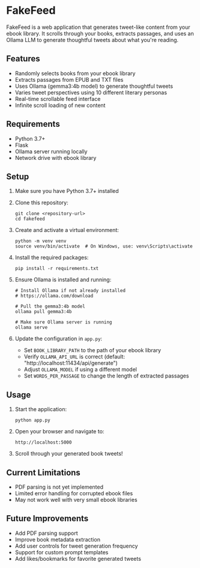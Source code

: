 # FakeFeed

FakeFeed is a web application that generates tweet-like content from your ebook library. It scrolls through your books, extracts passages, and uses an Ollama LLM to generate thoughtful tweets about what you're reading.

## Features

- Randomly selects books from your ebook library
- Extracts passages from EPUB and TXT files
- Uses Ollama (gemma3:4b model) to generate thoughtful tweets
- Varies tweet perspectives using 10 different literary personas
- Real-time scrollable feed interface
- Infinite scroll loading of new content

## Requirements

- Python 3.7+
- Flask
- Ollama server running locally
- Network drive with ebook library

## Setup

1. Make sure you have Python 3.7+ installed

2. Clone this repository:
   ```
   git clone <repository-url>
   cd fakefeed
   ```

3. Create and activate a virtual environment:
   ```
   python -m venv venv
   source venv/bin/activate  # On Windows, use: venv\Scripts\activate
   ```

4. Install the required packages:
   ```
   pip install -r requirements.txt
   ```

5. Ensure Ollama is installed and running:
   ```
   # Install Ollama if not already installed
   # https://ollama.com/download
   
   # Pull the gemma3:4b model
   ollama pull gemma3:4b
   
   # Make sure Ollama server is running
   ollama serve
   ```

6. Update the configuration in `app.py`:
   - Set `BOOK_LIBRARY_PATH` to the path of your ebook library
   - Verify `OLLAMA_API_URL` is correct (default: "http://localhost:11434/api/generate")
   - Adjust `OLLAMA_MODEL` if using a different model
   - Set `WORDS_PER_PASSAGE` to change the length of extracted passages

## Usage

1. Start the application:
   ```
   python app.py
   ```

2. Open your browser and navigate to:
   ```
   http://localhost:5000
   ```

3. Scroll through your generated book tweets!

## Current Limitations

- PDF parsing is not yet implemented
- Limited error handling for corrupted ebook files
- May not work well with very small ebook libraries

## Future Improvements

- Add PDF parsing support
- Improve book metadata extraction
- Add user controls for tweet generation frequency
- Support for custom prompt templates
- Add likes/bookmarks for favorite generated tweets
